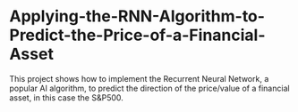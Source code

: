 # Applying-the-RNN-Algorithm-to-Predict-the-Price-of-a-Financial-Asset
This project shows how to implement the Recurrent Neural Network, a popular AI algorithm, to predict the direction of the price/value of a financial asset, in this case the S&amp;P500.
